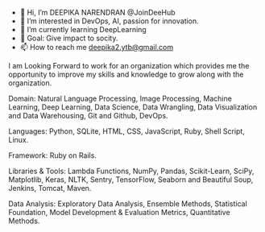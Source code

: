 - 👋 Hi, I’m DEEPIKA NARENDRAN @JoinDeeHub
- 👀 I’m interested in DevOps, AI, passion for innovation.
- 🌱 I’m currently learning DeepLearning
- 🌈 Goal: Give impact to socity.
- 📫 How to reach me deepika2.ytb@gmail.com

I am Looking Forward to work for an organization which provides me the opportunity to improve my skills and knowledge to grow along with the organization.

Domain: Natural Language Processing, Image Processing, Machine Learning, Deep Learning, Data Science, Data Wrangling, Data Visualization and Data Warehousing, Git and Github, DevOps.

Languages: Python, SQLite, HTML, CSS, JavaScript, Ruby, Shell Script, Linux.

Framework: Ruby on Rails.

Libraries & Tools: Lambda Functions, NumPy, Pandas, Scikit-Learn, SciPy, Matplotlib, Keras, NLTK, Sentry, TensorFlow, Seaborn and Beautiful Soup, Jenkins, Tomcat, Maven.

Data Analysis: Exploratory Data Analysis, Ensemble Methods,  Statistical Foundation, Model Development & Evaluation Metrics, Quantitative Methods.
